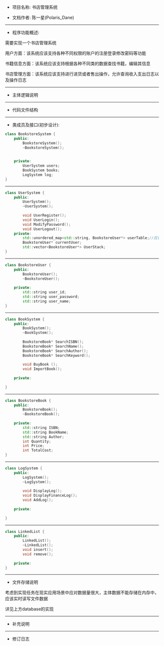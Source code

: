 * 项目名称: 书店管理系统

* 文档作者: 陈一星(Polaris_Dane)

----

* 程序功能概述:

需要实现一个书店管理系统

用户方面：该系统应该支持各种不同权限的账户的注册登录修改密码等功能

书籍信息方面：该系统应该支持根据各种不同类的数据查找书籍，编辑其信息

书店管理方面：该系统应该支持进行进货或者售出操作，允许查询收入支出日志以及操作日志

----

* 主体逻辑说明

----

* 代码文件结构

----

* 类成员及接口(初步设计):

```cpp
class BookstoreSystem {
    public:
    	BookstoreSystem();
    	~BookstoreSystem();
    	
    	
    private:
    	UserSystem users;
	    BookSystem books;
    	LogSystem log;
}

```

----

```cpp
class UserSystem {
    public:
    	UserSystem();
    	~UserSystem();
    	
    	void UserRegister();
    	void UserLogin();
    	void ModifyPassword();
    	void UserLogout();
    private:
    	std::unordered_map<std::string, BookstoreUser*> userTable;//应该使用块状链表，后略
    	BookstoreUser* currentUser;
    	std::vector<BookstoreUser*> UserStack;
}
```

----

```cpp
class BookstoreUser {
    public:
    	BookstoreUser();
   		~BookstoreUser();
    
    private:
    	std::string user_id;
    	std::string user_password;
    	std::string user_name;
}
```

----

```cpp
class BookSystem {
    public:
    	BookSystem();
    	~BookSystem();
    
    	BookstoreBook* SearchISBN();
    	BookstoreBook* SearchName();
    	BookstoreBook* SearchAuthor();
    	BookstoreBook* SearchKeyword();
            
    	void BuyBook ();
    	void ImportBook();
    
    private:
    
}
```

----

```cpp
class BookstoreBook {
    public:
    	BookstoreBook();
    	~BookstoreBook();
    
    private:
    	std::string ISBN;
    	std::string BookName;
    	std::string Author;
    	int Quantity;
    	int Price;
    	int TotalCost;
}
```

----

```cpp
class LogSystem {
    public:
    	LogSystem();
    	~LogSystem();
    
    	void DisplayLog();
    	void DisplayFinanceLog();
    	void AddLog();
    
    private:
    	
}
```

----

```cpp
class LinkedList {
    public:
    	LinkedList();
    	~LinkedList();
    	void insert();
    	void remove();
    	
    private:
}
```

----

* 文件存储说明

考虑到实现任务在现实应用场景中应对数据量很大，主体数据不能存储在内存中，应该实时读写文件数据

详见上方$\text{database}$的实现

----

* 补充说明

----

* 修订日志